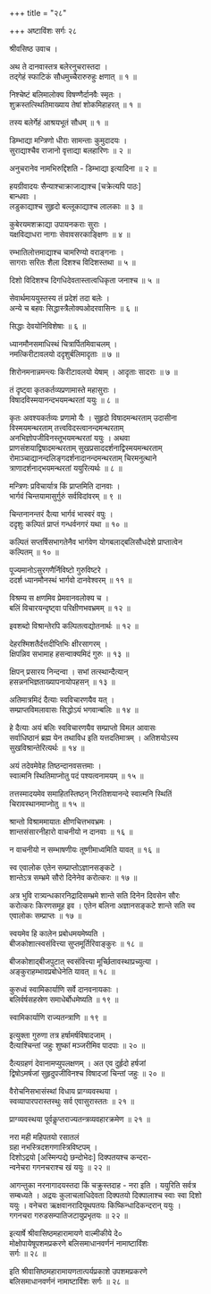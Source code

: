 +++
title = "२८"

+++
अष्टाविंशः सर्गः २८  
  
श्रीवसिष्ठ उवाच ।  
  
अथ ते दानवास्तत्र बलेरनुचरास्तदा ।  
तद्गेहं स्फाटिकं सौधमुच्चैरारुरुहुः क्षणात् ॥ १ ॥  
  
निश्चेष्टं बलिमालोक्य विषण्णैर्दानवैः स्मृतः ।  
शुक्रस्तत्स्थितिमाख्याय तेषां शोकमिहाहरत् ॥ १ ॥  
  
तस्य बलेर्गेहं आश्रयभूतं सौधम् ॥ १ ॥  
  
डिम्भाद्या मन्त्रिणो धीराः सामन्ताः कुमुदादयः ।  
सुराद्याश्चैव राजानो वृत्ताद्या बलहारिणः ॥ २ ॥  
  
अनुचरानेव नामभिरुद्दिशति - डिम्भाद्या इत्यादिना ॥ २ ॥  
  
हयग्रीवादयः सैन्याश्चाक्राजाद्याश्च [चक्रेत्यपि पाठः]   
बान्धवाः ।  
लडुकाद्याश्च सुहृदो बल्लूकाद्याश्च लालकाः ॥ ३ ॥  
  
कुबेरयमशक्राद्या उपायनकराः सुराः ।  
यक्षविद्याधरा नागाः सेवावसरकाङ्क्षिणः ॥ ४ ॥  
  
रम्भातिलोत्तमाद्याश्च चामरिण्यो वराङ्गनाः ।  
सागराः सरितः शैला दिशश्च विदिशस्तथा ॥ ५ ॥  
  
दिशो विदिशश्च दिगधिदेवतास्तात्वधिकृता जनाश्च ॥ ५ ॥  
  
सेवार्थमाययुस्तस्य तं प्रदेशं तदा बलेः ।  
अन्ये च बहवः सिद्धास्त्रैलोक्यओदरवासिनः ॥ ६ ॥  
  
सिद्धाः देवयोनिविशेषाः ॥ ६ ॥  
  
ध्यानमौनसमाधिस्थं चित्रार्पितमिवाचलम् ।  
नमत्किरीटावलयो ददृशुर्बलिमादृताः ॥ ७ ॥  
  
शिरोनमनान्नमन्त्यः किरीटावलयो येषाम् । आदृताः सादराः ॥ ७ ॥  
  
तं दृष्ट्वा कृतकर्तव्यप्रणामास्ते महासुराः ।  
विषादविस्मयानन्दभयमन्थरतां ययुः ॥ ८ ॥  
  
कृतः अवश्यकर्तव्यः प्रणामो यैः । सुहृदो विषादमन्थरताम् उदासीना   
विस्मयमन्थरताम् तत्त्वविदस्त्वानन्दमन्थरताम्   
अनभिज्ञोपजीविनस्तूभयमन्थरतां ययुः । अथवा   
प्राणसंशयाद्विषादमन्थरताम् सुखप्रसाददर्शनाद्विस्मयमन्थरताम्   
रोमाञ्चाद्यानन्दलिङ्गदर्शनादानन्दमन्थरताम् चिरमनुत्थाने   
त्राणादर्शनाद्भयमन्थरतां ययुरित्यर्थः ॥ ८ ॥  
  
मन्त्रिणः प्रविचार्यात्र किं प्राप्तमिति दानवाः ।  
भार्गवं चिन्तयामासुर्गुरुं सर्वविदांवरम् ॥ ९ ॥  
  
चिन्तनानन्तरं दैत्या भार्गवं भास्वरं वपुः ।  
ददृशुः कल्पितं प्राप्तं गन्धर्वनगरं यथा ॥ १० ॥  
  
कल्पितं सप्तर्षिसभागतेनैव भार्गवेण योगबलाद्बलिसौधदेशे प्राप्तात्वेन   
कल्पितम् ॥ १० ॥  
  
पूज्यमानोऽसुरगणैर्निविष्टो गुरुविष्टरे ।  
ददर्श ध्यानमौनस्थं भार्गवो दानवेश्वरम् ॥ ११ ॥  
  
विश्रम्य स क्षणमिव प्रेमवानवलोक्य च ।  
बलिं विचारयन्दृष्ट्वा परिक्षीणभवभ्रमम् ॥ १२ ॥  
  
इवशब्दो विश्रान्तेरपि कल्पितत्वद्योतनार्थः ॥ १२ ॥  
  
देहरश्मिशतैर्दत्तदीप्तिभिः क्षीरसागरम् ।  
क्षिपन्निव सभामाह हसन्वाक्यमिदं गुरुः ॥ १३ ॥  
  
क्षिपन् प्रसारय निन्दन्वा । सभां तत्स्थान्दैत्यान्   
हसन्ननभिज्ञताख्यापनायोपहसन् ॥ १३ ॥  
  
अतिमात्रमिदं दैत्याः स्वविचारणयैव यत् ।  
सम्प्राप्तविमलावासः सिद्धोऽयं भगवान्बलिः ॥ १४ ॥  
  
हे दैत्याः अयं बलिः स्वविचारणयैव सम्प्राप्तो विमल आवासः   
सर्वाधिष्ठानं ब्रह्म येन तथाविध इति यत्तदतिमात्रम् । अतिशयोऽस्य   
सुखविश्रान्तेरित्यर्थः ॥ १४ ॥  
  
अयं तदेवमेवेह तिष्ठन्दानवसत्तमाः ।  
स्वात्मनि स्थितिमाप्नोतु पदं पश्यत्वनामयम् ॥ १५ ॥  
  
तत्तस्मादयमेव समाहितस्तिष्ठन् निरतिशयानन्दे स्वात्मनि स्थितिं   
चिरावस्थानमाप्नोतु ॥ १५ ॥  
  
श्रान्तो विश्राममायातः क्षीणचित्तभवभ्रमः ।  
शान्तसंसारनीहारो वाचनीयो न दानवाः ॥ १६ ॥  
  
न वाचनीयो न सम्भाषणीयः तूष्णीमाध्वमिति यावत् ॥ १६ ॥  
  
स्व एवालोक एतेन सम्प्राप्तोऽज्ञानसङ्कटे ।  
शान्तेऽत्र सम्भ्रमे सौरो दिनेनेव करोत्करः ॥ १७ ॥  
  
अत्र भुवि रात्र्यन्धकारनिद्रादिसम्भ्रमे शान्ते सति दिनेन दिवसेन सौरः   
करोत्करः किरणसमूह इव । एतेन बलिना अज्ञानसङ्कटे शान्ते सति स्व   
एवालोकः सम्प्राप्तः ॥ १७ ॥  
  
स्वयमेव हि कालेन प्रबोधमयमेष्यति ।  
बीजकोशात्स्वसंवित्त्या सुप्तमूर्तिरिवाङ्कुरः ॥ १८ ॥  
  
बीजकोशाद्बीजपुटात् स्वसंवित्त्या मूर्च्छितावस्थाप्रच्युत्या ।   
अङ्कुराहम्भावप्रबोधेनेति यावत् ॥ १८ ॥  
  
कुरुध्वं स्वामिकार्याणि सर्वे दानवनायकाः ।  
बलिर्वर्षसहस्रेण समाधेर्बोधमेष्यति ॥ १९ ॥  
  
स्वामिकार्याणि राज्यतन्त्राणि ॥ १९ ॥  
  
इत्युक्ता गुरुणा तत्र हर्षामर्षविषादजाम् ।  
दैत्याश्चिन्तां जहुः शुष्कां मञ्जरीमिव पादपाः ॥ २० ॥  
  
दैत्यग्रहणं देवानामप्युपलक्षणम् । अत एव दुर्हृदो हर्षजां   
द्विषोऽमर्षजां सुहृदुपजीविनश्च विषादजां चिन्तां जहुः ॥ २० ॥  
  
वैरोचनिसभासंस्थां विधाय प्राग्व्यवस्थया ।  
स्वव्यापारपरास्तस्थुः सर्व एवासुरास्ततः ॥ २१ ॥  
  
प्राग्व्यवस्थया पूर्वकॢप्तराज्यतन्त्रव्यवहारक्रमेण ॥ २१ ॥  
  
नरा मही महिपतयो रसातलं  
ग्रहा नभस्त्रिदशगणास्त्रिविष्टपम् ।  
दिशोऽद्रयो [अस्मिन्पद्ये छन्दोभेदः] दिक्पतयश्च कन्दरा-  
न्वनेचरा गगनचराश्च खं ययुः ॥ २२ ॥  
  
आगन्तुका नरनागादयस्तदा किं चक्रुस्तदाह - नरा इति । ययुरिति सर्वत्र   
सम्बध्यते । अद्रयः कुलाचलाधिदेवता दिक्पतयो दिक्पालाश्च स्वाः स्वा दिशो   
ययुः । वनेचरा ऋक्षवानरादियूथपतयः किष्किन्धादिकन्दरान् ययुः ।   
गगनचरा गरुडसम्पातिजटायुप्रभृतयः ॥ २२ ॥  
  
इत्यार्षे श्रीवासिष्ठमहारामायणे वाल्मीकीये दे०   
मोक्षोपायेषूपशमप्रकरणे बलिसमाधानवर्णनं नामाष्टाविंशः   
सर्गः ॥ २८ ॥  
  
इति श्रीवासिष्ठमहारामायणतात्पर्यप्रकाशे उपशमप्रकरणे   
बलिसमाधानवर्णनं नामाष्टाविंशः सर्गः ॥ २८ ॥  
  
  